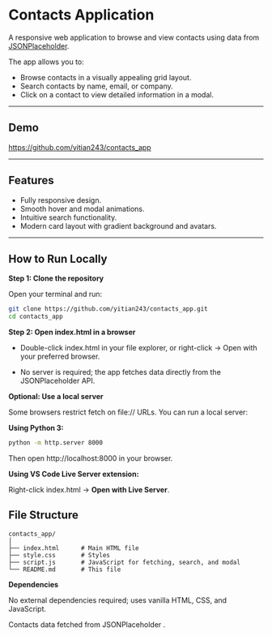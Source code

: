 # Contacts Application

A responsive web application to browse and view contacts using data from [JSONPlaceholder](https://jsonplaceholder.typicode.com/users).  

The app allows you to:

- Browse contacts in a visually appealing grid layout.
- Search contacts by name, email, or company.
- Click on a contact to view detailed information in a modal.

---

## Demo

https://github.com/yitian243/contacts_app

---

## Features

- Fully responsive design.
- Smooth hover and modal animations.
- Intuitive search functionality.
- Modern card layout with gradient background and avatars.

---

## How to Run Locally

**Step 1: Clone the repository**  

Open your terminal and run:

```bash
git clone https://github.com/yitian243/contacts_app.git
cd contacts_app
```

**Step 2: Open index.html in a browser**

- Double-click index.html in your file explorer, or right-click → Open with your preferred browser.

- No server is required; the app fetches data directly from the JSONPlaceholder API.

**Optional: Use a local server**

Some browsers restrict fetch on file:// URLs. You can run a local server:

**Using Python 3:**

```bash
python -m http.server 8000
```

Then open http://localhost:8000
 in your browser.

**Using VS Code Live Server extension:**

Right-click index.html → **Open with Live Server**.

## File Structure

```text
contacts_app/
│
├── index.html      # Main HTML file
├── style.css       # Styles
├── script.js       # JavaScript for fetching, search, and modal
└── README.md       # This file
```

**Dependencies**

No external dependencies required; uses vanilla HTML, CSS, and JavaScript.

Contacts data fetched from JSONPlaceholder
.

